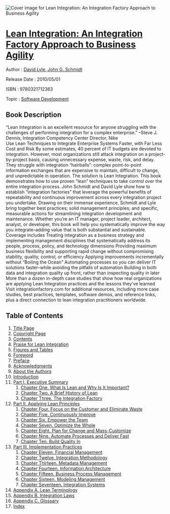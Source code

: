 ![Cover image for Lean Integration: An Integration Factory Approach to Business Agility](https://imgdetail.ebookreading.net/cover/cover/software_development/EB9780321712363.jpg)

[Lean Integration: An Integration Factory Approach to Business Agility](https://ebookreading.net/view/book/Lean+Integration%3A+An+Integration+Factory+Approach+to+Business+Agility-EB9780321712363_1.html "Lean Integration: An Integration Factory Approach to Business Agility")
====================================================================================================================

Author : [David Lyle](https://ebookreading.net/search/author/David+Lyle),[ John G. Schmidt](https://ebookreading.net/search/author/+John+G.+Schmidt)

Release Date : 2010/05/01

ISBN : 9780321712363

Topic : [Software Development](https://ebookreading.net/search/category/software-development)

Book Description
-----------------

 “Lean Integration is an excellent resource for anyone struggling with the challenges of performing integration for a complex enterprise.” –Steve J. Dennis, Integration Competency Center Director, Nike 		
Use Lean Techniques to Integrate Enterprise Systems Faster, with Far Less Cost and Risk
By some estimates, 40 percent of IT budgets are devoted to integration. However, most organizations still attack integration on a project-by-project basis, causing unnecessary expense, waste, risk, and delay. They struggle with integration “hairballs”: complex point-to-point information exchanges that are expensive to maintain, difficult to change, and unpredictable in operation.
The solution is Lean Integration. This book demonstrates how to use proven “lean” techniques to take control over the entire integration process. John Schmidt and David Lyle show how to establish “integration factories” that leverage the powerful benefits of repeatability and continuous improvement across every integration project you undertake.
Drawing on their immense experience, Schmidt and Lyle bring together best practices; solid management principles; and specific, measurable actions for streamlining integration development and maintenance.
Whether you’re an IT manager, project leader, architect, analyst, or developer, this book will help you systematically improve the way you integrate–adding value that is both substantial and sustainable.
Coverage includes
 Treating integration as a business strategy and implementing management disciplines that systematically address its people, process, policy, and technology dimensions 
 Providing maximum business flexibility and supporting rapid change without compromising stability, quality, control, or efficiency 
 Applying improvements incrementally without “Boiling the Ocean” 
 Automating processes so you can deliver IT solutions faster–while avoiding the pitfalls of automation 
 Building in both data and integration quality up front, rather than inspecting quality in later 
 More than a dozen in-depth case studies that show how real organizations are applying Lean Integration practices and the lessons they’ve learned 
Visit integrationfactory.com for additional resources, including more case studies, best practices, templates, software demos, and reference links, plus a direct connection to lean integration practitioners worldwide.
              
Table of Contents
-----------------

1. [Title Page](https://ebookreading.net/view/book/Lean+Integration%3A+An+Integration+Factory+Approach+to+Business+Agility-EB9780321712363_3.html)
1. [Copyright Page](https://ebookreading.net/view/book/Lean+Integration%3A+An+Integration+Factory+Approach+to+Business+Agility-EB9780321712363_4.html)
1. [Contents](https://ebookreading.net/view/book/Lean+Integration%3A+An+Integration+Factory+Approach+to+Business+Agility-EB9780321712363_6.html)
1. [Praise for Lean Integration](https://ebookreading.net/view/book/Lean+Integration%3A+An+Integration+Factory+Approach+to+Business+Agility-EB9780321712363_2.html)
1. [Figures and Tables](https://ebookreading.net/view/book/Lean+Integration%3A+An+Integration+Factory+Approach+to+Business+Agility-EB9780321712363_7.html)
1. [Foreword](https://ebookreading.net/view/book/Lean+Integration%3A+An+Integration+Factory+Approach+to+Business+Agility-EB9780321712363_8.html)
1. [Preface](https://ebookreading.net/view/book/Lean+Integration%3A+An+Integration+Factory+Approach+to+Business+Agility-EB9780321712363_9.html)
1. [Acknowledgments](https://ebookreading.net/view/book/Lean+Integration%3A+An+Integration+Factory+Approach+to+Business+Agility-EB9780321712363_10.html)
1. [About the Authors](https://ebookreading.net/view/book/Lean+Integration%3A+An+Integration+Factory+Approach+to+Business+Agility-EB9780321712363_11.html)
1. [Introduction](https://ebookreading.net/view/book/Lean+Integration%3A+An+Integration+Factory+Approach+to+Business+Agility-EB9780321712363_12.html)
1. [Part I. Executive Summary](https://ebookreading.net/view/book/Lean+Integration%3A+An+Integration+Factory+Approach+to+Business+Agility-EB9780321712363_13.html)
    1. [Chapter One. What Is Lean and Why Is It Important?](https://ebookreading.net/view/book/Lean+Integration%3A+An+Integration+Factory+Approach+to+Business+Agility-EB9780321712363_14.html)
    1. [Chapter Two. A Brief History of Lean](https://ebookreading.net/view/book/Lean+Integration%3A+An+Integration+Factory+Approach+to+Business+Agility-EB9780321712363_15.html)
    1. [Chapter Three. The Integration Factory](https://ebookreading.net/view/book/Lean+Integration%3A+An+Integration+Factory+Approach+to+Business+Agility-EB9780321712363_16.html)
1. [Part II. Applying Lean Principles](https://ebookreading.net/view/book/Lean+Integration%3A+An+Integration+Factory+Approach+to+Business+Agility-EB9780321712363_17.html)
    1. [Chapter Four. Focus on the Customer and Eliminate Waste](https://ebookreading.net/view/book/Lean+Integration%3A+An+Integration+Factory+Approach+to+Business+Agility-EB9780321712363_18.html)
    1. [Chapter Five. Continuously Improve](https://ebookreading.net/view/book/Lean+Integration%3A+An+Integration+Factory+Approach+to+Business+Agility-EB9780321712363_19.html)
    1. [Chapter Six. Empower the Team](https://ebookreading.net/view/book/Lean+Integration%3A+An+Integration+Factory+Approach+to+Business+Agility-EB9780321712363_20.html)
    1. [Chapter Seven. Optimize the Whole](https://ebookreading.net/view/book/Lean+Integration%3A+An+Integration+Factory+Approach+to+Business+Agility-EB9780321712363_21.html)
    1. [Chapter Eight. Plan for Change and Mass-Customize](https://ebookreading.net/view/book/Lean+Integration%3A+An+Integration+Factory+Approach+to+Business+Agility-EB9780321712363_22.html)
    1. [Chapter Nine. Automate Processes and Deliver Fast](https://ebookreading.net/view/book/Lean+Integration%3A+An+Integration+Factory+Approach+to+Business+Agility-EB9780321712363_23.html)
    1. [Chapter Ten. Build Quality In](https://ebookreading.net/view/book/Lean+Integration%3A+An+Integration+Factory+Approach+to+Business+Agility-EB9780321712363_24.html)
1. [Part III. Implementation Practices](https://ebookreading.net/view/book/Lean+Integration%3A+An+Integration+Factory+Approach+to+Business+Agility-EB9780321712363_25.html)
    1. [Chapter Eleven. Financial Management](https://ebookreading.net/view/book/Lean+Integration%3A+An+Integration+Factory+Approach+to+Business+Agility-EB9780321712363_26.html)
    1. [Chapter Twelve. Integration Methodology](https://ebookreading.net/view/book/Lean+Integration%3A+An+Integration+Factory+Approach+to+Business+Agility-EB9780321712363_27.html)
    1. [Chapter Thirteen. Metadata Management](https://ebookreading.net/view/book/Lean+Integration%3A+An+Integration+Factory+Approach+to+Business+Agility-EB9780321712363_28.html)
    1. [Chapter Fourteen. Information Architecture](https://ebookreading.net/view/book/Lean+Integration%3A+An+Integration+Factory+Approach+to+Business+Agility-EB9780321712363_29.html)
    1. [Chapter Fifteen. Business Process Management](https://ebookreading.net/view/book/Lean+Integration%3A+An+Integration+Factory+Approach+to+Business+Agility-EB9780321712363_30.html)
    1. [Chapter Sixteen. Modeling Management](https://ebookreading.net/view/book/Lean+Integration%3A+An+Integration+Factory+Approach+to+Business+Agility-EB9780321712363_31.html)
    1. [Chapter Seventeen. Integration Systems](https://ebookreading.net/view/book/Lean+Integration%3A+An+Integration+Factory+Approach+to+Business+Agility-EB9780321712363_32.html)
1. [Appendix A. Lean Terminology](https://ebookreading.net/view/book/Lean+Integration%3A+An+Integration+Factory+Approach+to+Business+Agility-EB9780321712363_33.html)
1. [Appendix B. Integration Laws](https://ebookreading.net/view/book/Lean+Integration%3A+An+Integration+Factory+Approach+to+Business+Agility-EB9780321712363_34.html)
1. [Appendix C. Glossary](https://ebookreading.net/view/book/Lean+Integration%3A+An+Integration+Factory+Approach+to+Business+Agility-EB9780321712363_35.html)
1. [Index](https://ebookreading.net/view/book/Lean+Integration%3A+An+Integration+Factory+Approach+to+Business+Agility-EB9780321712363_36.html)
